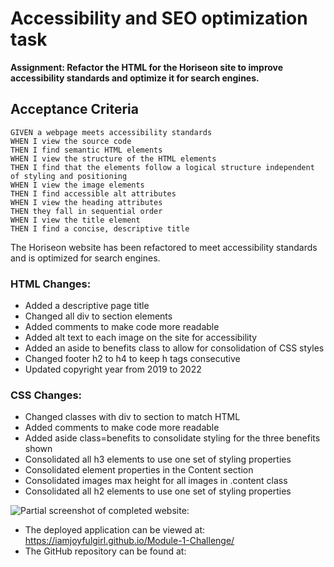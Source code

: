 # Accessibility and SEO optimization task
**Assignment: Refactor the HTML for the Horiseon site to improve accessibility standards and optimize it for search engines.**

## Acceptance Criteria
```
GIVEN a webpage meets accessibility standards
WHEN I view the source code
THEN I find semantic HTML elements
WHEN I view the structure of the HTML elements
THEN I find that the elements follow a logical structure independent of styling and positioning
WHEN I view the image elements
THEN I find accessible alt attributes
WHEN I view the heading attributes
THEN they fall in sequential order
WHEN I view the title element
THEN I find a concise, descriptive title
```

The Horiseon website has been refactored to meet accessibility standards and is optimized for search engines.

### HTML Changes:
* Added a descriptive page title
* Changed all div to section elements
* Added comments to make code more readable
* Added alt text to each image on the site for accessibility
* Added an aside to benefits class to allow for consolidation of CSS styles
* Changed footer h2 to h4 to keep h tags consecutive
* Updated copyright year from 2019 to 2022

### CSS Changes:
* Changed classes with div to section to match HTML
* Added comments to make code more readable
* Added aside class=benefits to consolidate styling for the three benefits shown
* Consolidated all h3 elements to use one set of styling properties
* Consolidated element properties in the Content section
* Consolidated images max height for all images in .content class
* Consolidated all h2 elements to use one set of styling properties


![Partial screenshot of completed website:](/horiseon-refactor.png)

* The deployed application can be viewed at: https://iamjoyfulgirl.github.io/Module-1-Challenge/
* The GitHub repository can be found at: 